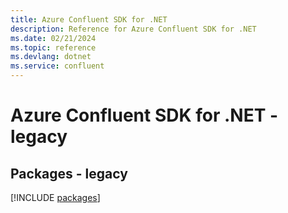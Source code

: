 ```yaml
---
title: Azure Confluent SDK for .NET
description: Reference for Azure Confluent SDK for .NET
ms.date: 02/21/2024
ms.topic: reference
ms.devlang: dotnet
ms.service: confluent
---
```

# Azure Confluent SDK for .NET - legacy
## Packages - legacy
[!INCLUDE [packages](confluent-index.md)]